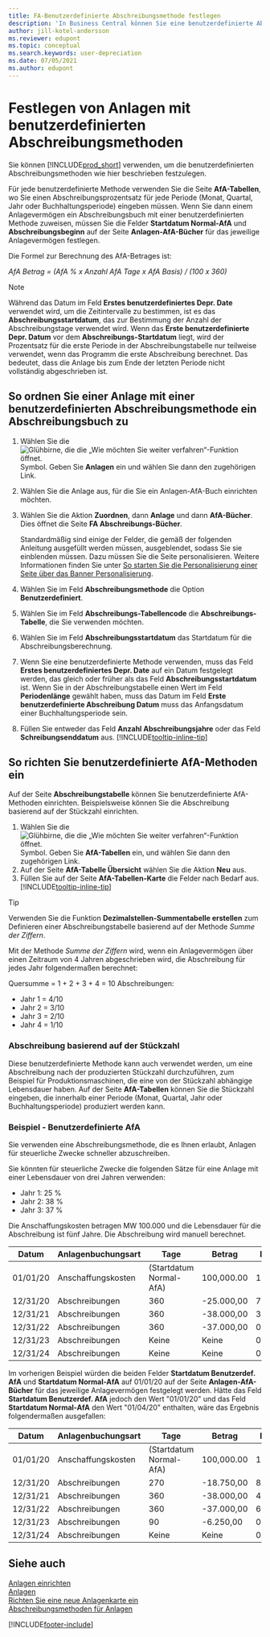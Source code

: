 ```yaml
---
title: FA-Benutzerdefinierte Abschreibungsmethode festlegen
description: 'In Business Central können Sie eine benutzerdefinierte Abschreibungsmethode anwenden, um die Abschreibungsmethode für Ihre Anlage auf der Seite Anlagekarte zu definieren.'
author: jill-kotel-andersson
ms.reviewer: edupont
ms.topic: conceptual
ms.search.keywords: user-depreciation
ms.date: 07/05/2021
ms.author: edupont
---
```


# Festlegen von Anlagen mit benutzerdefinierten Abschreibungsmethoden

Sie können [!INCLUDE[prod_short](includes/prod_short.md)] verwenden, um die benutzerdefinierten Abschreibungsmethoden wie hier beschrieben festzulegen.

Für jede benutzerdefinierte Methode verwenden Sie die Seite **AfA-Tabellen**, wo Sie einen Abschreibungsprozentsatz für jede Periode (Monat, Quartal, Jahr oder Buchhaltungsperiode) eingeben müssen. Wenn Sie dann einem Anlagevermögen ein Abschreibungsbuch mit einer benutzerdefinierten Methode zuweisen, müssen Sie die Felder **Startdatum Normal-AfA** und **Abschreibungsbeginn** auf der Seite **Anlagen-AfA-Bücher** für das jeweilige Anlagevermögen festlegen.  

Die Formel zur Berechnung des AfA-Betrages ist:  

*AfA Betrag = (AfA % x Anzahl AfA Tage x AfA Basis) / (100 x 360)*


> [!NOTE]  
> Während das Datum im Feld **Erstes benutzerdefiniertes Depr. Date** verwendet wird, um die Zeitintervalle zu bestimmen, ist es das **Abschreibungsstartdatum**, das zur Bestimmung der Anzahl der Abschreibungstage verwendet wird. Wenn das **Erste benutzerdefinierte Depr. Datum** vor dem **Abschreibungs-Startdatum** liegt, wird der Prozentsatz für die erste Periode in der Abschreibungstabelle nur teilweise verwendet, wenn das Programm die erste Abschreibung berechnet. Das bedeutet, dass die Anlage bis zum Ende der letzten Periode nicht vollständig abgeschrieben ist.

## So ordnen Sie einer Anlage mit einer benutzerdefinierten Abschreibungsmethode ein Abschreibungsbuch zu

1. Wählen Sie die ![Glühbirne, die die „Wie möchten Sie weiter verfahren“-Funktion öffnet.](media/ui-search/search_small.png "Tell me-Funktion") Symbol. Geben Sie **Anlagen** ein und wählen Sie dann den zugehörigen Link.
2. Wählen Sie die Anlage aus, für die Sie ein Anlagen-AfA-Buch einrichten möchten.
3. Wählen Sie die Aktion **Zuordnen**, dann **Anlage** und dann **AfA-Bücher**. Dies öffnet die Seite **FA Abschreibungs-Bücher**.

   Standardmäßig sind einige der Felder, die gemäß der folgenden Anleitung ausgefüllt werden müssen, ausgeblendet, sodass Sie sie einblenden müssen. Dazu müssen Sie die Seite personalisieren. Weitere Informationen finden Sie unter [So starten Sie die Personalisierung einer Seite über das Banner Personalisierung](ui-personalization-user.md#to-start-personalizing-a-page-through-the-personalizing-banner).
4. Wählen Sie im Feld **Abschreibungsmethode** die Option **Benutzerdefiniert**.
5. Wählen Sie im Feld **Abschreibungs-Tabellencode** die **Abschreibungs-Tabelle**, die Sie verwenden möchten.
6. Wählen Sie im Feld **Abschreibungsstartdatum** das Startdatum für die Abschreibungsberechnung.
7. Wenn Sie eine benutzerdefinierte Methode verwenden, muss das Feld **Erstes benutzerdefiniertes Depr. Date** auf ein Datum festgelegt werden, das gleich oder früher als das Feld **Abschreibungsstartdatum** ist. Wenn Sie in der Abschreibungstabelle einen Wert im Feld **Periodenlänge** gewählt haben, muss das Datum im Feld **Erste benutzerdefinierte Abschreibung Datum** muss das Anfangsdatum einer Buchhaltungsperiode sein.
8. Füllen Sie entweder das Feld **Anzahl Abschreibungsjahre** oder das Feld **Schreibungsenddatum** aus. [!INCLUDE[tooltip-inline-tip](includes/tooltip-inline-tip_md.md)] 

## So richten Sie benutzerdefinierte AfA-Methoden ein

Auf der Seite **Abschreibungstabelle** können Sie benutzerdefinierte AfA-Methoden einrichten. Beispielsweise können Sie die Abschreibung basierend auf der Stückzahl einrichten.  

1. Wählen Sie die ![Glühbirne, die die „Wie möchten Sie weiter verfahren“-Funktion öffnet.](media/ui-search/search_small.png "Tell me-Funktion") Symbol. Geben Sie **AfA-Tabellen** ein, und wählen Sie dann den zugehörigen Link.  
2. Auf der Seite **AfA-Tabelle Übersicht** wählen Sie die Aktion **Neu** aus.  
3. Füllen Sie auf der Seite **AfA-Tabellen-Karte** die Felder nach Bedarf aus. [!INCLUDE[tooltip-inline-tip](includes/tooltip-inline-tip_md.md)]  

> [!TIP]
> Verwenden Sie die Funktion **Dezimalstellen-Summentabelle erstellen** zum Definieren einer Abschreibungstabelle basierend auf der Methode *Summe der Ziffern*.

Mit der Methode *Summe der Ziffern* wird, wenn ein Anlagevermögen über einen Zeitraum von 4 Jahren abgeschrieben wird, die Abschreibung für jedes Jahr folgendermaßen berechnet:

Quersumme = 1 + 2 + 3 + 4 = 10 Abschreibungen:

* Jahr 1 = 4/10  
* Jahr 2 = 3/10  
* Jahr 3 = 2/10  
* Jahr 4 = 1/10  

### Abschreibung basierend auf der Stückzahl

Diese benutzerdefinierte Methode kann auch verwendet werden, um eine Abschreibung nach der produzierten Stückzahl durchzuführen, zum Beispiel für Produktionsmaschinen, die eine von der Stückzahl abhängige Lebensdauer haben. Auf der Seite **AfA-Tabellen** können Sie die Stückzahl eingeben, die innerhalb einer Periode (Monat, Quartal, Jahr oder Buchhaltungsperiode) produziert werden kann.  

### Beispiel - Benutzerdefinierte AfA

Sie verwenden eine Abschreibungsmethode, die es Ihnen erlaubt, Anlagen für steuerliche Zwecke schneller abzuschreiben.  

Sie könnten für steuerliche Zwecke die folgenden Sätze für eine Anlage mit einer Lebensdauer von drei Jahren verwenden:  

* Jahr 1: 25 %  
* Jahr 2: 38 %  
* Jahr 3: 37 %  

Die Anschaffungskosten betragen MW 100.000 und die Lebensdauer für die Abschreibung ist fünf Jahre. Die Abschreibung wird manuell berechnet.  

| Datum | Anlagenbuchungsart | Tage | Betrag | Buchwert |
| --- | --- | --- | --- | --- |
| 01/01/20 |Anschaffungskosten |(Startdatum Normal-AfA) |100,000.00 |100,000.00 |
| 12/31/20 |Abschreibungen |360 |-25.000,00 |75,000.00 |
| 12/31/21 |Abschreibungen |360 |-38.000,00 |37,000.00 |
| 12/31/22 |Abschreibungen |360 |-37.000,00 |0 |
| 12/31/23 |Abschreibungen |Keine |Keine |0 |
| 12/31/24 |Abschreibungen |Keine |Keine |0 |

Im vorherigen Beispiel würden die beiden Felder **Startdatum Benutzerdef. AfA** und **Startdatum Normal-AfA** auf 01/01/20 auf der Seite **Anlagen-AfA-Bücher** für das jeweilige Anlagevermögen festgelegt werden. Hätte das Feld **Startdatum Benutzerdef. AfA** jedoch den Wert "01/01/20" und das Feld **Startdatum Normal-AfA** den Wert "01/04/20" enthalten, wäre das Ergebnis folgendermaßen ausgefallen:  

| Datum | Anlagenbuchungsart | Tage | Betrag | Buchwert |
| --- | --- | --- | --- | --- |
| 01/01/20 |Anschaffungskosten |(Startdatum Normal-AfA) |100,000.00 |100,000.00 |
| 12/31/20 |Abschreibungen |270 |-18.750,00 |81,250.00 |
| 12/31/21 |Abschreibungen |360 |-38.000,00 |42,250.00 |
| 12/31/22 |Abschreibungen |360 |-37.000,00 |6,250.00 |
| 12/31/23 |Abschreibungen |90 |-6.250,00 |0 |
| 12/31/24 |Abschreibungen |Keine |Keine |0 |


## Siehe auch
[Anlagen einrichten](fa-setup.md)  
[Anlagen](fa-manage.md)  
[Richten Sie eine neue Anlagenkarte ein](fa-how-setup-depreciation.md)  
[Abschreibungsmethoden für Anlagen](fa-depreciation-methods.md)

[!INCLUDE[footer-include](includes/footer-banner.md)]
